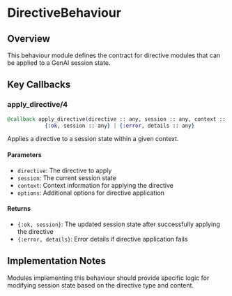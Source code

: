 # DirectiveBehaviour

## Overview
This behaviour module defines the contract for directive modules that can be applied to a GenAI session state.

## Key Callbacks

### apply_directive/4
```elixir
@callback apply_directive(directive :: any, session :: any, context :: any, options :: any) ::
            {:ok, session :: any} | {:error, details :: any}
```

Applies a directive to a session state within a given context.

#### Parameters
- `directive`: The directive to apply
- `session`: The current session state
- `context`: Context information for applying the directive
- `options`: Additional options for directive application

#### Returns
- `{:ok, session}`: The updated session state after successfully applying the directive
- `{:error, details}`: Error details if directive application fails

## Implementation Notes
Modules implementing this behaviour should provide specific logic for modifying session state based on the directive type and content.